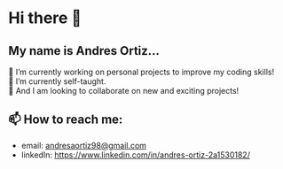 # Hi there 👋
## My name is Andres Ortiz...

🔭 I’m currently working on personal projects to improve my coding skills!<br>
🌱 I’m currently self-taught.<br>
👯 And I am looking to collaborate on new and exciting projects!

## 📫 How to reach me:
- email: andresaortiz98@gmail.com
- linkedIn: https://www.linkedin.com/in/andres-ortiz-2a1530182/
<!--
**andresalxortiz/andresalxortiz** is a ✨ _special_ ✨ repository because its `README.md` (this file) appears on your GitHub profile.

Here are some ideas to get you started:

- 🔭 I’m currently working on ...
- 🌱 I’m currently learning ...
- 👯 I’m looking to collaborate on ...
- 🤔 I’m looking for help with ...
- 💬 Ask me about ...
- 📫 How to reach me: ...
- 😄 Pronouns: ...
- ⚡ Fun fact: ...
-->
